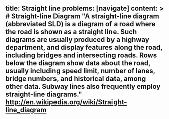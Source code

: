 title: Straight line
problems: [navigate]
content: >
    # Straight-line Diagram
    "A straight-line diagram (abbreviated SLD) is a diagram of a road where the road is shown as a straight line. Such diagrams are usually produced by a highway department, and display features along the road, including bridges and intersecting roads. Rows below the diagram show data about the road, usually including speed limit, number of lanes, bridge numbers, and historical data, among other data. Subway lines also frequently employ straight-line diagrams." http://en.wikipedia.org/wiki/Straight-line_diagram
---


